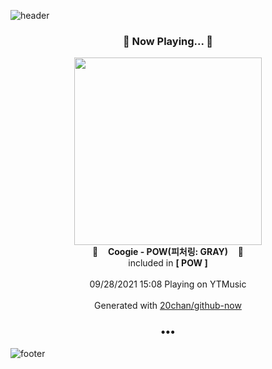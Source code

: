 ![header](https://capsule-render.vercel.app/api?type=wave&height=170&section=header&text=Hi.%20I'm%20SHIFT&fontColor=090707&fontAlignX=45&fontAlignY=65&fontSize=100)

<h3 align="center">🎵 Now Playing... 🎵</h3>
<p align="center">
  <a href="https://music.youtube.com/watch?v=En3KKE89QRs">
    <img width="300" src="https://lh3.googleusercontent.com/o_lEOyAwT9ztDCt573QkYe2m07MBC4J1crLJOR9_m8OxhsdgvmRZVdCiYKId6K-kbKV6Llg9CfrImQNv">
  </a>
  <br>
  🎵&nbsp&nbsp&nbsp <b>Coogie - POW(피처링: GRAY)</b> &nbsp&nbsp&nbsp🎵
  <br>
  included in <b>[ POW ]</b>
  
  <br />
  <br />
  09/28/2021 15:08 Playing on YTMusic
  <br />
  <br />
  Generated with <a href="https://github.com/20chan/github-now">20chan/github-now</a>
</p>

<h3 align="center">•••</h3>

![footer](https://capsule-render.vercel.app/api?type=wave&height=150&section=footer)
